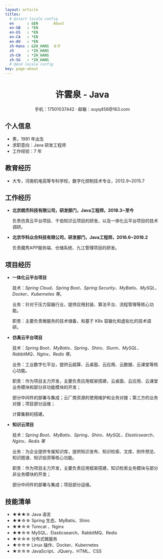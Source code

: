 ```yaml
---
layout: article
titles:
  # @start locale config
  en      : &EN       About
  en-GB   : *EN
  en-US   : *EN
  en-CA   : *EN
  en-AU   : *EN
  zh-Hans : &ZH_HANS  关于
  zh      : *ZH_HANS
  zh-CN   : *ZH_HANS
  zh-SG   : *ZH_HANS
  # @end locale config
key: page-about
---
```


 <center>
     <h1>许雲泉 - Java</h1>
     <div>
         <span>
             手机：17501037442
         </span>
         ·
         <span>
             邮箱：xuyq456@163.com
         </span>
     </div>
 </center>



 ## 个人信息 

 - 男，1991 年出生
 - 求职意向：Java 研发工程师
 - 工作经验：7 年

## 教育经历

- 大专，河南机电高等专科学校，数字化控制技术专业，2012.9~2015.7

## 工作经历

- **北京朗杰科技有限公司，研发部门，Java工程师，2018.3~至今**

  负责仿真云平台项目、千伯知识云项目的研发，以及一体化云平台项目的技术调研。

- **北京华科众合科技有限公司，研发部门，Java工程师，2016.6~2018.2**

  负责魔秀APP服务端、仓储系统、九江管理项目的研发。

## 项目经历

- **一体化云平台项目**

  技术：*Spring Cloud、Spring Boot、Spring Security、MyBatis、MySQL、Docker、Kubernetes 等*。

  业务：针对于压力容器行业，提供应用封装、算法平台、流程管理等核心功能。

  职责：主要负责微服务的技术储备，和基于 K8s 容器化和虚拟化的技术调研。

- **仿真云平台项目**

  技术：*Spring Boot、MyBatis、Spring、Shiro、Slurm、MySQL、RabbitMQ、Nginx、Redis 等*。

  业务：工业数字化平台，提供云超算、云桌面、云应用、云数据、云课堂等核心功能。
  
  职责：作为项目主力开发，主要负责应用框架搭建，云桌面、云应用、云课堂业务模块和部分非功能模块的开发；
  
  部分中间件的部署与集成；云厂商资源的使用维护和业务对接；第三方的业务对接；项目部分运维；
  
  计算集群的搭建。
  
- **知识云项目**

  技术：*Spring Boot、MyBatis、Spring、Shiro、MySQL、Elasticsearch、Nginx、Redis 等*

  业务：为企业提供专属知识库，提供知识发布、知识检索、文库、附件预览、知识图谱、知识投资等核心功能。
  
  职责：作为项目主力开发，主要负责应用框架搭建，知识检索业务模块与部分非业务模块的开发；
  
  部分中间件的部署与集成；项目部分运维。

## 技能清单

- ★★★☆ Java 语言
- ★★☆☆ Spring 生态、MyBatis、Shiro
- ★★☆☆ Tomcat 、Nginx
- ★★☆☆ MySQL、Elasticsearch、RabbitMQ、Redis
- ★☆☆☆ 分布式微服务
- ★☆☆☆ Linux 操作、Docker、Kubernetes
- ★☆☆☆ JavaScript、JQuery、HTML、CSS
